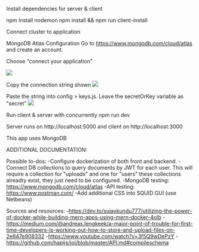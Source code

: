 
Install dependencies for server & client

npm install nodemon 
npm install && npm run client-install


Connect cluster to application 

MongoDB Atlas Configuration 
Go to https://www.mongodb.com/cloud/atlas and create an account. 

Choose "connect your application" 

<img src="https://drive.google.com/file/d/11VVOtL8YR5S_mKelavV6Zp5DV_37zJfj/preview"></img>

Copy the connection string shown
<img src="https://drive.google.com/file/d/16PJJQwedVdpxHPSI0lWDFPloO-cepGDV/preview"></img>

Paste the string into config > keys.js. Leave the secretOrKey variable as "secret" 
<img src="https://drive.google.com/file/d/1EnZ49jYDOJP2ayhoEM1h1hU1ePATIM_c/preview"></img>

Run client & server with concurrently
npm run dev

Server runs on http://localhost:5000 and client on http://localhost:3000

This app uses MongoDB 


ADDITIONAL DOCUMENTATION: 



Possible to-dos: 
-Configure dockerization of both front and backend. 
-Connect DB collections to query documents by JWT for each user. This will require a collection for "uploads" and one for "users" these collections alreadty exist, they just need to be configured. 
-MongoDB testing: https://www.mongodb.com/cloud/atlas
-API testing: https://www.postman.com/
-Add additional CSS into SQUID GUI (use Netbeans)


Sources and resources: 
-https://dev.to/sujaykundu777/utilizing-the-power-of-docker-while-building-mern-apps-using-mern-docker-4olb
-https://medium.com/@andreas.lengkeek/a-major-point-of-trouble-for-first-time-developers-is-working-out-how-to-store-and-upload-files-on-2e847e908332
-https://www.youtube.com/watch?v=3f5Q9wDePzY
-https://github.com/hapijs/joi/blob/master/API.md#compileschema

